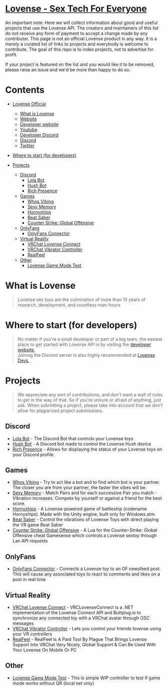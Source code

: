 # [Lovense - Sex Tech For Everyone](https://developer.lovense.com) <!-- omit in toc -->

An important note: Here we will collect information about good and useful projects that use the Lovense API.
The creators and maintainers of this list do not receive any form of payment to accept a change made by any contributor. This page is not an official Lovense product in any way. It is a merely a curated list of links to projects and everybody is welcome to contribute. The goal of this repo is to index projects, not to advertise for profit.

If your project is featured on the list and you would like it to be removed, please raise an issue and we'd be more than happy to do so.

# Contents  <!-- omit in toc -->

<!-- TOC -->

- [Lovense Official](#lovense-official)
	- [What is Lovense](#what-is-lovense)
	- [Website](https://lovense.com)
	- [Developer website](https://developer.lovense.com/)
	- [Youtube](https://www.youtube.com/c/LovenseHome)
	- [Developer Discord](https://discord.gg/dW9f54BwqR)
	- [Discord](https://discord.com/invite/lovense)
	- [Twitter](https://twitter.com/Lovense)
- [Where to start (for developers)](#where-to-start-for-developers)
	
- [Projects](#projects)
	- [Discord](#discord)
		- [Lola Bot](#lola-bot)
		- [Hush Bot](#hush-bot)
		- [Rich Presence](#rich-presence)
	- [Games](#games)
		- [Whos Vibing](#whos-vibing)
		- [Sexy Memory](#sexy-memory)
		- [Hornyships](#hornyships)
		- [Beat Saber](#beat-saber)
		- [Counter Strike: Global Offensive](#counter-strike-global-offensive)
	- [OnlyFans](#onlyfans)
		- [OnlyFans Connector](#onlyfans-connector)
	- [Virtual Reality](#virtual-reality)
		- [VRChat Lovense Connect](#vrchat-lovense-connect)
		- [VRChat Vibrator Controller](#vrchat-vibrator-controller)
		- [RealFeel](#realfeel)
	- [Other](#other)
		- [Lovense Game Mode Test](#lovense-game-mode-test)	
	

# What is Lovense
> Lovense sex toys are the culmination of more than 10 years of research, development, and countless man-hours

# Where to start (for developers)
> No matter if you're a small developer or part of a big team, the easiest place to get started with Lovense API is by visiting the [developer website.](https://developer.lovense.com/)
> <br />Joining the Discord server is also highly recommended at [Lovense Devs.](https://discord.gg/dW9f54BwqR)
	
# Projects
> We appreciate any sort of contributions, and don't want a wall of rules to get in the way of that. So if you're unsure or afraid of anything, just ask. When submitting a project, please take into account that we don’t allow for plagiarized project submissions. 

## Discord
- [Lola Bot](https://github.com/lolabray/lolabot) - The Discord Bot that controls your Lovense toys
- [Hush Bot](https://github.com/Ameliaaaaaaa/HushBot) - A Discord bot made to control the Lovense Hush device
- [Rich Presence](https://github.com/Jul1aK0wal1k/LovenseDiscordRichPresence) - Allows for displaying the status of your Lovense toys on your Discord profile

## Games

- [Whos Vibing](https://whos-vibing.luneko.repl.co/) - Try to act like a bot and to find which bot is your partner. The closer you are from your partner, the faster the vibes will be.
- [Sexy Memory](https://amawares.co.uk/projv/sexymemory/) - Match Pairs and for each successive Pair you match - Vibration increases. Compete by yourself or against a friend for the best score. 
- [Hornyships](https://github.com/Furimanejo/LovenseJamFeb2023) - A Lovense-powered game of battleship (codename Hornyships). 
Made with the Unity engine, built only for Windows atm.
- [Beat Saber](https://github.com/Sesch69/LovenseBSControl) - Control the vibrations of Lovense Toys with direct playing the VR game Beat Saber
- [Counter Strike: Global Offensive](https://github.com/estrogen/lovense.gs) - A Lua for the Counter-Strike: Global Offensive cheat Gamesense which controls a Lovense sextoy through Lan API requests

## OnlyFans
- [OnlyFans Connector](https://github.com/crcl2048/OFLovenseConnector) - Connects a Lovense toy to an OF newsfeed post. This will cause any associated toys to react to comments and likes on a post in real time

## Virtual Reality

- [VRChat Lovense Connect](https://github.com/PingerSurprise/VrcLovenseConnect) - VRCLovenseConnect is a .NET implementation of the Lovense Connect API and Buttplug.io to synchronize any connected toy with a VRChat avatar through OSC messages
- [VRChat Vibrator Controller](https://github.com/markviews/VRChatVibratorController) - Lets you control your friends lovense using your VR controllers
- [RealFeel](https://github.com/PlagueVRC/RealFeel) - RealFeel Is A Paid Tool By Plague That Brings Lovense Support Into VRChat Very Nicely, Global Support & Can Be Used With Your Lovense On Mobile Or PC

## Other

- [Lovense Game Mode Test](https://github.com/Antonzlo/antonzlo.github.io/blob/90f14f1dac32266bcc45ae1d3ddfa09a20069609/lovense.html) - This is simple WIP controller to test if game mode works without QR (local net only)
